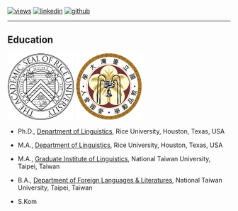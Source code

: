[![views](https://hits.seeyoufarm.com/api/count/incr/badge.svg?url=https%3A%2F%2Fgithub.com%2Fhoward-haowen%2Fhoward-haowen.github.io&count_bg=%2367E805&title_bg=%23555555&icon=grav.svg&icon_color=%2367E805&title=Visitors&edge_flat=false)](https://hits.seeyoufarm.com) [![linkedin](https://img.shields.io/badge/View-My_LinkedIn-0A66C2?style=flat&logo=linkedin&logoColor=white)](https://www.linkedin.com/in/haowen-jiang-phd-16242074/) [![github](https://img.shields.io/badge/View_My_GitHub-181717?style=flat-square&logo=github&logoColor=white)](https://github.com/howard-haowen)  

---
## Education

<img width="150" height="150" src="https://github.com/howard-haowen/howard-haowen.github.io/raw/master/images/rice.png">
<img width="150" height="150" src="https://github.com/howard-haowen/howard-haowen.github.io/raw/master/images/ntu.jpg">

- Ph.D., [Department of Linguistics](https://linguistics.rice.edu/), Rice University, Houston, Texas, USA

- M.A., [Department of Linguistics](https://linguistics.rice.edu/), Rice University, Houston, Texas, USA  

- M.A., [Graduate Institute of Linguistics](https://linguistics.ntu.edu.tw/), National Taiwan University, Taipei, Taiwan

- B.A., [Department of Foreign Languages & Literatures](https://www.forex.ntu.edu.tw/?lang=en), National Taiwan University, Taipei, Taiwan

- S.Kom
